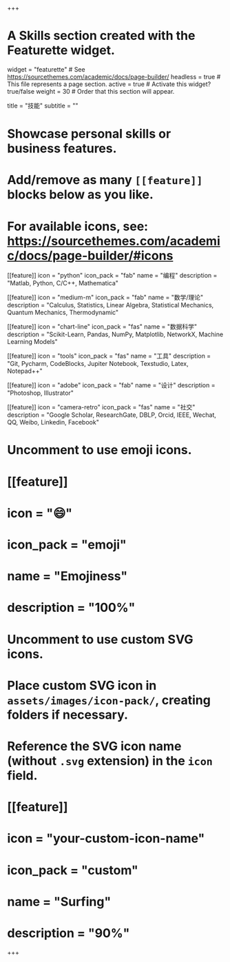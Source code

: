 +++
# A Skills section created with the Featurette widget.
widget = "featurette"  # See https://sourcethemes.com/academic/docs/page-builder/
headless = true  # This file represents a page section.
active = true  # Activate this widget? true/false
weight = 30  # Order that this section will appear.

title = "技能"
subtitle = ""

# Showcase personal skills or business features.
# 
# Add/remove as many `[[feature]]` blocks below as you like.
# 
# For available icons, see: https://sourcethemes.com/academic/docs/page-builder/#icons

[[feature]]
  icon = "python"
  icon_pack = "fab"
  name = "编程"
  description = "Matlab, Python, C/C++, Mathematica"
  
[[feature]]
  icon = "medium-m"
  icon_pack = "fab"
  name = "数学/理论"
  description = "Calculus, Statistics, Linear Algebra, Statistical Mechanics, Quantum Mechanics, Thermodynamic"
  
[[feature]]
  icon = "chart-line"
  icon_pack = "fas"
  name = "数据科学"
  description = "Scikit-Learn, Pandas, NumPy, Matplotlib, NetworkX, Machine Learning Models"  
  
 [[feature]]
  icon = "tools"
  icon_pack = "fas"
  name = "工具"
  description = "Git, Pycharm, CodeBlocks, Jupiter Notebook, Texstudio, Latex, Notepad++"
  
 [[feature]]
  icon = "adobe"
  icon_pack = "fab"
  name = "设计"
  description = "Photoshop, Illustrator"
  
  [[feature]]
  icon = "camera-retro"
  icon_pack = "fas"
  name = "社交"
  description = "Google Scholar, ResearchGate, DBLP, Orcid, IEEE, Wechat, QQ, Weibo, Linkedin, Facebook"

# Uncomment to use emoji icons.
# [[feature]]
#  icon = ":smile:"
#  icon_pack = "emoji"
#  name = "Emojiness"
#  description = "100%"  

# Uncomment to use custom SVG icons.
# Place custom SVG icon in `assets/images/icon-pack/`, creating folders if necessary.
# Reference the SVG icon name (without `.svg` extension) in the `icon` field.
# [[feature]]
#  icon = "your-custom-icon-name"
#  icon_pack = "custom"
#  name = "Surfing"
#  description = "90%"

+++
